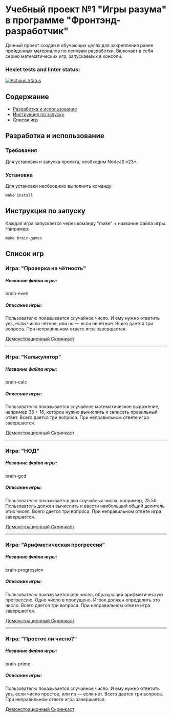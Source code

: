 # Учебный проект №1 "Игры разума" в программе "Фронтэнд-разработчик"

Данный проект создан в обучающих целях для закрепления ранее пройденных материалов по основам разработки. Включает в себя серию математических игр, запускаемых в консоли.

### Hexlet tests and linter status:
[![Actions Status](https://github.com/Varravana/frontend-project-44/actions/workflows/hexlet-check.yml/badge.svg)](https://github.com/Varravana/frontend-project-44/actions)

## Содержание

* [Разработка и использование](#разработка-и-использование)
* [Инструкция по запуску](#инструкция-по-запуску)
* [Список игр](#список-игр)



## Разработка и использование

### Требования

Для установки и запуска проекта, необходим NodeJS v23+.

### Установка

Для установки необходимо выполнить команду:
```
make install
```

## Инструкция по запуску

Каждая игра запускается через команду "make" + название файла игры. Например:
```
make brain-games
```

## Список игр

### Игра: "Проверка на чётность"
##### Название файла игры:
brain-even

##### Описание игры:
Пользователю показывается случайное число. И ему нужно ответить yes, если число чётное, или no — если нечётное. Всего дается три вопроса. При неправильном ответе игра завершается. 

[Демонстрационный Скринкаст](https://asciinema.org/a/AYb2zpUC6a2bwczIEeJqssfZS "Перейти на страницу с видео")

---

### Игра: "Калькулятор"
##### Название файла игры:
brain-calc

##### Описание игры:
Пользователю показывается случайное математическое выражение, например 35 + 16, которое нужно вычислить и записать правильный ответ. Всего дается три вопроса. При неправильном ответе игра завершается. 

[Демонстрационный Скринкаст](https://asciinema.org/a/oyKBkuaj3RymBK8s7jeFU1IR8 "Перейти на страницу с видео")


---

### Игра: "НОД"
##### Название файла игры:
brain-gcd

##### Описание игры:
Пользователю показывается два случайных числа, например, 25 50. Пользователь должен вычислить и ввести наибольший общий делитель этих чисел. Всего дается три вопроса. При неправильном ответе игра завершается. 

[Демонстрационный Скринкаст](https://asciinema.org/a/fNPIIaGPj8jeA3Moj9ipjGgd7 "Перейти на страницу с видео")


---

### Игра: "Арифметическая прогрессия"
##### Название файла игры:
brain-progression

##### Описание игры:
Пользователю показывается ряд чисел, образующий арифметическую прогрессию. Одно число в пропущено. Игрок должен определить это число. Всего дается три вопроса. При неправильном ответе игра завершается. 

[Демонстрационный Скринкаст](https://asciinema.org/a/KF2hVEZHDrvtSufAZLeygpjJU "Перейти на страницу с видео")


---

### Игра: "Простое ли число?"
##### Название файла игры:
brain-prime

##### Описание игры:
Пользователю показывается случайное число. И ему нужно ответить yes, если число простое, или no — если нет. Всего дается три вопроса. При неправильном ответе игра завершается. 

[Демонстрационный Скринкаст](https://asciinema.org/a/TNWsLPugtssWlB288g3Co5ScH "Перейти на страницу с видео")

